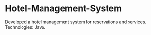 # Hotel-Management-System
 Developed a hotel management system for reservations and services. Technologies: Java.
